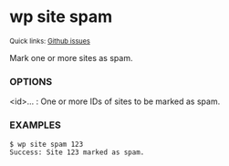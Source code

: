 # wp site spam

<small>Quick links: <a href="https://github.com/issues?q=is%3Aopen+label%3Acommand%3Asite-spam+sort%3Aupdated-desc+org%3Awp-cli">Github issues</a></small>

Mark one or more sites as spam.

### OPTIONS

&lt;id&gt;...
: One or more IDs of sites to be marked as spam.

### EXAMPLES

    $ wp site spam 123
    Success: Site 123 marked as spam.


